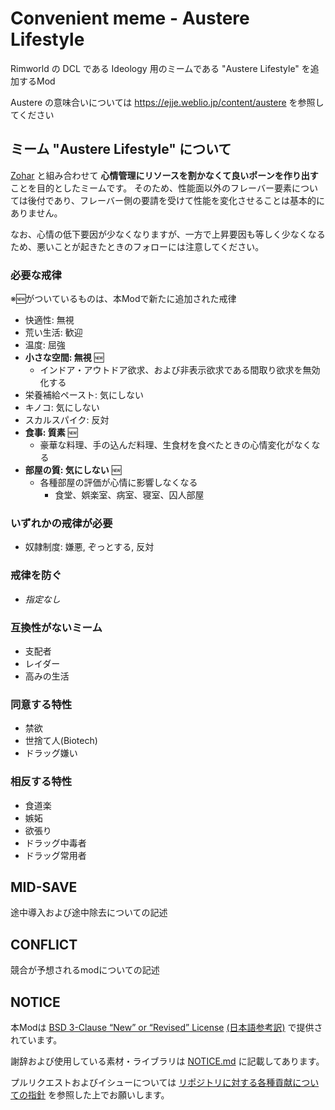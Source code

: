 # Convenient meme - Austere Lifestyle

Rimworld の DCL である Ideology 用のミームである "Austere Lifestyle" を追加するMod

Austere の意味合いについては <https://ejje.weblio.jp/content/austere> を参照してください

## ミーム "Austere Lifestyle" について

[Zohar](https://steamcommunity.com/sharedfiles/filedetails/?id=3504125251) と組み合わせて **心情管理にリソースを割かなくて良いポーンを作り出す** ことを目的としたミームです。
そのため、性能面以外のフレーバー要素については後付であり、フレーバー側の要請を受けて性能を変化させることは基本的にありません。

なお、心情の低下要因が少なくなりますが、一方で上昇要因も等しく少なくなるため、悪いことが起きたときのフォローには注意してください。

### 必要な戒律

※🆕がついているものは、本Modで新たに追加された戒律

- 快適性: 無視
- 荒い生活: 歓迎
- 温度: 屈強
- **小さな空間: 無視** 🆕
  - インドア・アウトドア欲求、および非表示欲求である間取り欲求を無効化する
- 栄養補給ペースト: 気にしない
- キノコ: 気にしない
- スカルスパイク: 反対
- **食事: 質素** 🆕
  - 豪華な料理、手の込んだ料理、生食材を食べたときの心情変化がなくなる
- **部屋の質: 気にしない** 🆕
  - 各種部屋の評価が心情に影響しなくなる
    - 食堂、娯楽室、病室、寝室、囚人部屋

### いずれかの戒律が必要

- 奴隷制度: 嫌悪, ぞっとする, 反対

### 戒律を防ぐ

- *指定なし*

### 互換性がないミーム

- 支配者
- レイダー
- 高みの生活

### 同意する特性

- 禁欲
- 世捨て人(Biotech)
- ドラッグ嫌い

### 相反する特性

- 食道楽
- 嫉妬
- 欲張り
- ドラッグ中毒者
- ドラッグ常用者

## MID-SAVE

途中導入および途中除去についての記述

## CONFLICT

競合が予想されるmodについての記述

## NOTICE

本Modは [BSD 3-Clause “New” or “Revised” License](LICENSE) [(日本語参考訳)](https://licenses.opensource.jp/BSD-3-Clause/BSD-3-Clause.html) で提供されています。

謝辞および使用している素材・ライブラリは [NOTICE.md](NOTICE.md) に記載してあります。

プルリクエストおよびイシューについては [リポジトリに対する各種貢献についての指針](https://github.com/piet-rian/.github/blob/main/CONTRIBUTING.md) を参照した上でお願いします。
